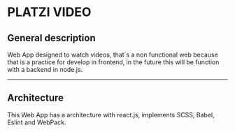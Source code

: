 # PLATZI VIDEO

## **General description**
Web App designed to watch videos, that´s a non functional web because that is a practice for develop in frontend, in the future this will be function with a backend in node.js.

_______

## **Architecture**
This Web App has a architecture with react.js, implements SCSS, Babel, Eslint and WebPack.
